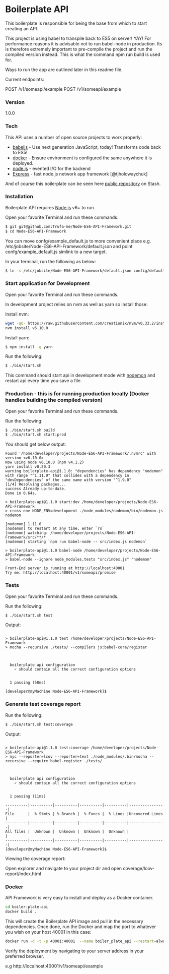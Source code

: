 # Boilerplate API

This boilerplate is responsible for being the base from which to start creating an API.

This project is using babel to transpile back to ES5 on server! YAY! For performance reasons it is advisable not to run babel-node in production.
Its is therefore extremely important to pre-compile the project and run the compiled version instead. This is what the command npm run build
is used for.

Ways to run the app are outlined later in this readme file.

Current endpoints:

POST /v1/someapi/example
POST /v1/someapi/example

### Version
1.0.0

### Tech

This API uses a number of open source projects to work properly:

* [babeljs] - Use next generation JavaScript, today! Transforms code back to ES5!
* [docker] - Ensure environment is configured the same anywhere it is deployed.
* [node.js] - evented I/O for the backend
* [Express] - fast node.js network app framework [@tjholowaychuk]

And of course this boilerplate can be seen here [public repository][git-repo-url]
 on Stash.

### Installation

Boilerplate API requires [Node.js](https://nodejs.org/) v6+ to run.

Open your favorite Terminal and run these commands.

```sh
$ git git@github.com:Trufa-me/Node-ES6-API-Framework.git
$ cd Node-ES6-API-Framework
```

You can move confg/example_default.js to more convenient place e.g.  /etc/jobsite/Node-ES6-API-Framework/default.json and point confg/example_default.js simlink to a new target.

In your terminal, run the following as below:

```sh
$ ln -s /etc/jobsite/Node-ES6-API-Framework/default.json config/default.json
```

### Start application for Development

Open your favorite Terminal and run these commands.


In development project relies on nvm as well as yarn so install those:

Install nvm:
```sh
wget -qO- https://raw.githubusercontent.com/creationix/nvm/v0.33.2/install.sh | bash
nvm install v6.10.0

```

Install yarn:
```sh
$ npm install -g yarn
```

Run the following:

```sh
$ ./bin/start.sh
```

This command should start api in development mode with [nodemon] and restart api every time you save a file.

### Production - this is for running production locally (Docker handles building the compiled version)

Open your favorite Terminal and run these commands.

Run the following:

```sh
$ ./bin/start.sh build
$ ./bin/start.sh start:prod
```

You should get below output:
```[developer@myMachine Node-ES6-API-Framework]$ ./bin/start.sh
Found '/home/developer/projects/Node-ES6-API-Framework/.nvmrc' with version <v6.10.0>
Now using node v6.10.0 (npm v4.1.2)
yarn install v0.20.3
warning boilerplate-api@1.1.0: "dependencies" has dependency "nodemon" with range "^1.11.0" that collides with a dependency in "devDependencies" of the same name with version "^1.9.0"
[1/4] Resolving packages...
success Already up-to-date.
Done in 0.64s.

> boilerplate-api@1.1.0 start:dev /home/developer/projects/Node-ES6-API-Framework
> cross-env NODE_ENV=development ./node_modules/nodemon/bin/nodemon.js nodemon

[nodemon] 1.11.0
[nodemon] to restart at any time, enter `rs`
[nodemon] watching: /home/developer/projects/Node-ES6-API-Framework/src/**/*
[nodemon] starting `npm run babel-node -- src/index.js nodemon`

> boilerplate-api@1.1.0 babel-node /home/developer/projects/Node-ES6-API-Framework
> babel-node --ignore node_modules,tests "src/index.js" "nodemon"

Front-End server is running at http://localhost:40001
Try me: http://localhost:40001/v1/someapi/promise
```

### Tests

Open your favorite Terminal and run these commands.

Run the following:

```sh
$ ./bin/start.sh test
```

Output:
```[developer@myMachine Node-ES6-API-Framework]$ ./bin/start.sh test

> boilerplate-api@1.1.0 test /home/developer/projects/Node-ES6-API-Framework
> mocha --recursive ./tests/ --compilers js:babel-core/register



  boilerplate api configuration
    ✓ should contain all the correct configuration options


  1 passing (58ms)

[developer@myMachine Node-ES6-API-Framework]$
```

### Generate test coverage report

Run the following:

```sh
$ ./bin/start.sh test:coverage
```

Output:
```[developer@myMachine Node-ES6-API-Framework]$ ./bin/start.sh test:coverage

> boilerplate-api@1.1.0 test:coverage /home/developer/projects/Node-ES6-API-Framework
> nyc --reporter=lcov --reporter=text ./node_modules/.bin/mocha --recursive --require babel-register ./tests/



  boilerplate api configuration
    ✓ should contain all the correct configuration options


  1 passing (11ms)

----------|----------|----------|----------|----------|----------------|
File      |  % Stmts | % Branch |  % Funcs |  % Lines |Uncovered Lines |
----------|----------|----------|----------|----------|----------------|
All files |  Unknown |  Unknown |  Unknown |  Unknown |                |
----------|----------|----------|----------|----------|----------------|
[developer@myMachine Node-ES6-API-Framework]$
```

Viewing the coverage report:

Open explorer and navigate to your project dir and open coverage/lcov-report/index.html

### Docker
API Framework is very easy to install and deploy as a Docker container.

```sh
cd boiler-plate-api
docker build .
```

This will create the Boilerplate API image and pull in the necessary dependencies. Once done, run the Docker and map the port to whatever you wish on your host 40001 in this case:

```sh
docker run -d -t -p 40001:40001  --name boiler_plate_api --restart=always boiler_plate_api
```

Verify the deployment by navigating to your server address in your preferred browser.

e.g http://localhost:40001/v1/someapi/example

[//]: # (These are reference links used in the body of this note and get stripped out when the markdown processor does its job. There is no need to format nicely because it shouldn't be seen. Thanks SO - http://stackoverflow.com/questions/4823468/store-comments-in-markdown-syntax)


   [babeljs]: <https://babeljs.io/>
   [docker]: <https://www.docker.com/>
   [git-repo-url]: <https://github.com/Trufa-me/Node-ES6-API-Framework>
   [git-clone-url]: <git@github.com:Trufa-me/Node-ES6-API-Framework.git>
   [node.js]: <http://nodejs.org>
   [express]: <http://expressjs.com>
   [nodemon]: <https://github.com/remy/nodemon/blob/master/README.md>
